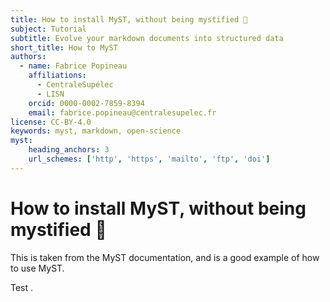 ```yaml
---
title: How to install MyST, without being mystified 🧙
subject: Tutorial
subtitle: Evolve your markdown documents into structured data
short_title: How to MyST
authors:
  - name: Fabrice Popineau
    affiliations:
      - CentraleSupélec
      - LISN
    orcid: 0000-0002-7859-8394
    email: fabrice.popineau@centralesupelec.fr
license: CC-BY-4.0
keywords: myst, markdown, open-science
myst:
    heading_anchors: 3
    url_schemes: ['http', 'https', 'mailto', 'ftp', 'doi']
---
```

# How to install MyST, without being mystified 🧙

This is taken from the MyST documentation, and is a good example of how to use MyST.

Test [](#links).
